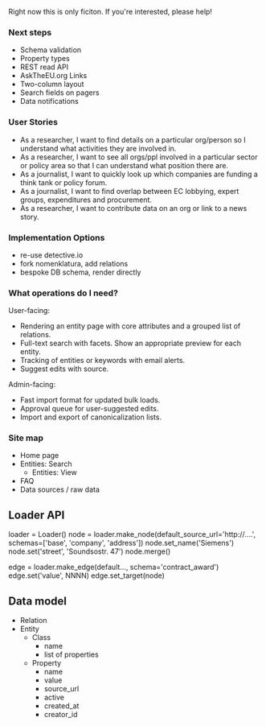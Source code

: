 Right now this is only ficiton. If you're interested, please help! 

### Next steps

* Schema validation 
* Property types
* REST read API
* AskTheEU.org Links
* Two-column layout
* Search fields on pagers
* Data notifications

### User Stories

* As a researcher, I want to find details on a particular org/person so
  I understand what activities they are involved in. 
* As a researcher, I want to see all orgs/ppl involved in a particular
  sector or policy area so that I can understand what position there
  are.
* As a journalist, I want to quickly look up which companies are funding
  a think tank or policy forum.
* As a journalist, I want to find overlap between EC lobbying, expert
  groups, expenditures and procurement.
* As a researcher, I want to contribute data on an org or link to a news
  story.


### Implementation Options

* re-use detective.io
* fork nomenklatura, add relations
* bespoke DB schema, render directly


### What operations do I need?

User-facing:

* Rendering an entity page with core attributes and a grouped list of
  relations.
* Full-text search with facets. Show an appropriate preview for each
  entity.
* Tracking of entities or keywords with email alerts.
* Suggest edits with source.

Admin-facing:

* Fast import format for updated bulk loads.
* Approval queue for user-suggested edits. 
* Import and export of canonicalization lists.


### Site map

* Home page 
* Entities: Search
  * Entities: View
* FAQ
* Data sources / raw data


## Loader API 

loader = Loader()
node = loader.make_node(default_source_url='http://....', schemas=['base',  'company', 'address'])
node.set_name('Siemens')
node.set('street', 'Soundsostr. 47')
node.merge()

edge = loader.make_edge(default..., schema='contract_award')
edge.set('value', NNNN)
edge.set_target(node)


## Data model

* Relation
* Entity
	* Class
		- name
		- list of properties
	* Property
		- name
		- value
		- source_url
		- active
		- created_at
		- creator_id


